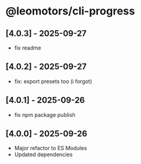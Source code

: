 # @leomotors/cli-progress

## [4.0.3] - 2025-09-27

- fix readme

## [4.0.2] - 2025-09-27

- fix: export presets too (i forgot)

## [4.0.1] - 2025-09-26

- fix npm package publish

## [4.0.0] - 2025-09-26

- Major refactor to ES Modules
- Updated dependencies
